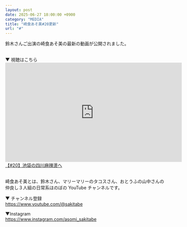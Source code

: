 ```yaml
---
layout: post
date: 2025-06-27 18:00:00 +0900
category: "MEDIA"
title: "崎食あそ美#20更新"
url: "#"
---
```


鈴木さんご出演の崎食あそ美の最新の動画が公開されました。

<br>
▼ 視聴はこちら

<iframe width="560" height="315" src="https://www.youtube.com/embed/7iG00DbjosA?si=DTHuaMy-sO3yfKJK" title="YouTube video player" frameborder="0" allow="accelerometer; autoplay; clipboard-write; encrypted-media; gyroscope; picture-in-picture; web-share" referrerpolicy="strict-origin-when-cross-origin" allowfullscreen></iframe>
<a href="https://youtu.be/7iG00DbjosA?si=y5qhN2-CTOf500o6" target="_blank">【#20】池袋の四川麻辣燙へ</a>

<br>
<br>

崎食あそ美とは、鈴木さん、マリーマリーのタコスさん、おとうふの山中さんの仲良し３人組の日常系ほのぼの YouTube チャンネルです。

▼ チャンネル登録<br><https://www.youtube.com/@sakitabe>

▼Instagram<br><https://www.instagram.com/asomi_sakitabe>

